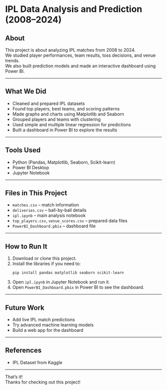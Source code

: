 # IPL Data Analysis and Prediction (2008–2024)

## About
This project is about analyzing IPL matches from 2008 to 2024.  
We studied player performances, team results, toss decisions, and venue trends.  
We also built prediction models and made an interactive dashboard using Power BI.

---

## What We Did
- Cleaned and prepared IPL datasets
- Found top players, best teams, and scoring patterns
- Made graphs and charts using Matplotlib and Seaborn
- Grouped players and teams with clustering
- Used simple and multiple linear regression for predictions
- Built a dashboard in Power BI to explore the results

---

## Tools Used
- Python (Pandas, Matplotlib, Seaborn, Scikit-learn)
- Power BI Desktop
- Jupyter Notebook

---

## Files in This Project
- `matches.csv` – match information
- `deliveries.csv` – ball-by-ball details
- `ipl.ipynb` – main analysis notebook
- `top_players.csv`, `venue_scores.csv` – prepared data files
- `PowerBI_Dashboard.pbix` – dashboard file

---

## How to Run It
1. Download or clone this project.
2. Install the libraries if you need to:
   ```
   pip install pandas matplotlib seaborn scikit-learn
   ```
3. Open `ipl.ipynb` in Jupyter Notebook and run it.
4. Open `PowerBI_Dashboard.pbix` in Power BI to see the dashboard.

---

## Future Work
- Add live IPL match predictions
- Try advanced machine learning models
- Build a web app for the dashboard

---

## References
- IPL Dataset from Kaggle
---

That’s it!  
Thanks for checking out this project!
